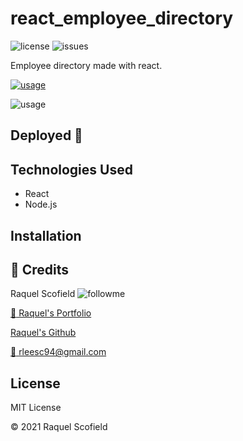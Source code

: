 # react_employee_directory

![license](https://img.shields.io/github/license/RaquelLee/react_employee_directory?style=for-the-badge)
![issues](https://img.shields.io/github/issues/RaquelLee/react_employee_directory?style=for-the-badge)
<br />

Employee directory made with react.

[![usage](https://forthebadge.com/images/badges/check-it-out.svg)]()

![usage](https://github.com/RaquelLee/)

## Deployed :link:
[]()

## Technologies Used 
* React
* Node.js

## Installation

## :busts_in_silhouette:  Credits 
Raquel Scofield ![followme](https://img.shields.io/github/followers/raquellee?label=Follow&style=social)

[:eyes: Raquel's Portfolio](https://raquellee.github.io/)

[Raquel's Github](http://github.com/raquellee)

<a href="mailto:raquel@icloud.com">:email: rleesc94@gmail.com</a>

## License 
MIT License

:copyright: 2021 Raquel Scofield